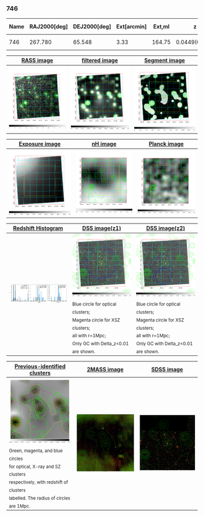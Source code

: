 <div STYLE="page-break-after: always;"></div>

### 746

|Name|RAJ2000[deg]|DEJ2000[deg] |Ext[arcmin]| Ext,ml | z | z_src| C|GC(XSZ,Delta_z<0.01)| GC(OPT,Delta_z<0.01)|GC| R_sig[arcmin] | R500[arcmin] | R500[Mpc]| CRsig[c/s] | CR500[c/s] |L500[1E44 erg/s]|F500[1E-12 erg/s/cm^2]| M500[1E14 Msun]|Tx[keV]|Cnt_sig|Beta|Rc[arcmin]|Comment|Alias|
|---|---|---|---|---|---|------|---|--------|---------|----------|---|---|---|---|---|---|---|---|---|---|---|---|---|---|
|746| 267.780| 65.548| 3.33| 164.75| 0.0449(0.005)| z1, z_xsz| B| MCXC| N| MCXC, N, W| 14.162| 9.216| 0.488| 0.059(0.005)| 0.055(0.005)| 0.035(0.003)| 0.733(0.061)| 0.35(0.01)| 1.13(0.03)| 981.1| 0.511(-0.009+0.019)| 2.727(-0.210+0.272)| -| k407|

|[RASS image](../image/746/746_img.pdf)|[filtered image](../image/746/746_fil.pdf)|[Segment image](../image/746/746_seg.pdf)|
|-------------------|--------------------|-------------------|
| <img src="../image/746/746_img.png" width="300">  | <img src="../image/746/746_fil.png" width="300">   | <img src="../image/746/746_seg.png" width="300">  |

|[Exposure image](../image/746/746_mex.pdf)| [nH image](../image/746/746_nh.pdf)| [Planck image](../image/746/746_p.pdf)|
|-------------------|--------------------|-------------------|
|<img src="../image/746/746_mex.png" width="300">   | <img src="../image/746/746_nh.png" width="300">    | <img src="../image/746/746_p.png" width="300"> |

|[Redshift Histogram](../image/746/746_zg.pdf) | [DSS image(z1)](../image/746/746_dss_z1.pdf)      |  [DSS image(z2)](../image/746/746_dss_z2.pdf)    |
|-------------------|--------------------|-------------------|
|<img src="../image/746/746_zg.png" width="300"> |<img src="../image/746/746_dss_z1.png" width="300"> <sub><br>Blue circle for optical clusters; <br>Magenta circle for XSZ clusters; <br>all with r=1Mpc; <br>Only GC with Delta_z<0.01 are shown. </sub>| <img src="../image/746/746_dss_z2.png" width="300"><sub><br>Blue circle for optical clusters; <br>Magenta circle for XSZ clusters; <br>all with r=1Mpc; <br>Only GC with Delta_z<0.01 are shown. </sub> |

|[Previous-identified clusters](../image/746/746_gc.pdf) | [2MASS image](../image/746/746_2mass.pdf)      |[SDSS image](../image/746/746_sdss.pdf)   |
|-------------------|-------------------|-------------------|
|<img src=../image/746/746_gc.png width="300"> <br><sub>Green, magenta, and blue circles <br>for optical, X-ray and SZ clusters <br>respectively, with redshift of clusters <br>labelled. The radius of circles <br>are 1Mpc.</sub>|<img src="../image/746/746_2mass.png" width="300">  | <img src="../image/746/746_sdss.png" width="300">  |




